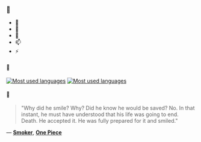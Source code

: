 ### 👋

- 🔭
- 🌱
- 💬
- 📫
- ⚡

#### 🧏

[![Most used languages](https://github-readme-stats-aynah.vercel.app/api/top-langs/?username=aynh&theme=solarized-dark&langs_count=6&layout=compact&hide_title=true)](https://github.com/anuraghazra/github-readme-stats#gh-dark-mode-only)
[![Most used languages](https://github-readme-stats-aynah.vercel.app/api/top-langs/?username=aynh&theme=solarized-light&langs_count=6&layout=compact&hide_title=true)](https://github.com/anuraghazra/github-readme-stats#gh-light-mode-only)

#### 💬

> "Why did he smile? Why? Did he know he would be saved? No. In that instant, he must have understood that his life was going to end. Death. He accepted it. He was fully prepared for it and smiled."

&mdash; [**Smoker**](https://myanimelist.net/character.php?q=Smoker&cat=character), [**One Piece**](https://myanimelist.net/search/all?q=One%20Piece&cat=all)
